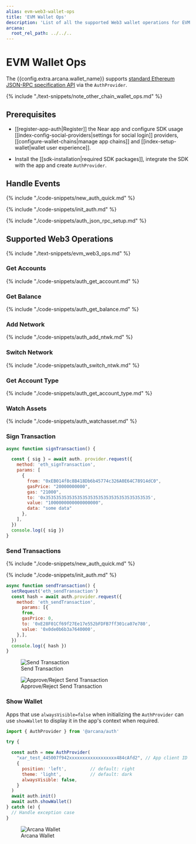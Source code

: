 ```yaml
---
alias: evm-web3-wallet-ops
title: 'EVM Wallet Ops'
description: 'List of all the supported Web3 wallet operations for EVM chains by the Arcana wallet.'
arcana:
  root_rel_path: ../../..
---
```


# EVM Wallet Ops

The {{config.extra.arcana.wallet_name}} supports [standard Ethereum JSON-RPC specification API](https://ethereum.org/en/developers/docs/apis/json-rpc/) via the `AuthProvider`.

{% include "./text-snippets/note_other_chain_wallet_ops.md" %}

## Prerequisites

* [[register-app-auth|Register]] the Near app and configure SDK usage [[index-config-social-providers|settings for social login]] providers, [[configure-wallet-chains|manage app chains]] and [[index-setup-wallet|wallet user experience]].

* Install the [[sdk-installation|required SDK packages]], integrate the SDK with the app and create `AuthProvider`. 

## Handle Events

{% include "./code-snippets/new_auth_quick.md" %}

{% include "./code-snippets/init_auth.md" %}

{% include "./code-snippets/auth_json_rpc_setup.md" %}

## Supported Web3 Operations

{% include "./text-snippets/evm_web3_ops.md" %}

### Get Accounts

{% include "./code-snippets/auth_get_account.md" %}

### Get Balance

{% include "./code-snippets/auth_get_balance.md" %}

### Add Network

{% include "./code-snippets/auth_add_ntwk.md" %}

### Switch Network

{% include "./code-snippets/auth_switch_ntwk.md" %}

### Get Account Type

{% include "./code-snippets/auth_get_account_type.md" %}

### Watch Assets

{% include "./code-snippets/auth_watchasset.md" %}

### Sign Transaction

```js
async function signTransaction() {

  const { sig } = await auth. provider.request({
    method: 'eth_signTransaction',
    params: [
      {
        from: "0xEB014f8c8B418Db6b45774c326A0E64C78914dC0",
        gasPrice: "20000000000",
        gas: "21000",
        to: '0x3535353535353535353535353535353535353535',
        value: "1000000000000000000",
        data: "some data"
      },
    ],
  })
  console.log({ sig })
}
```

### Send Transactions

{% include "./code-snippets/new_auth_quick.md" %}

{% include "./code-snippets/init_auth.md" %}

```js
async function sendTransaction() {
  setRequest('eth_sendTransaction')
  const hash = await auth.provider.request({
    method: 'eth_sendTransaction',
      params: [{
      from,
      gasPrice: 0,
      to: '0xE28F01Cf69f27Ee17e552bFDFB7ff301ca07e780',
      value: '0x0de0b6b3a7640000',
    },],
  })
  console.log({ hash })
}
```

<figure markdown="span">
  <img src="{{config.extra.arcana.img_dir}}/an_wallet_send_tx.{{config.extra.arcana.img_png}}" alt="Send Transaction" class="an-screenshots-noeffects width_35pc"/>
  <figcaption>Send Transaction</figcaption>
</figure> 

<figure markdown="span">
  <img src="{{config.extra.arcana.img_dir}}/an_wallet_send.{{config.extra.arcana.img_png}}" alt="Approve/Reject Send Transaction" class="an-screenshots-noeffects width_35pc"/>
  <figcaption>Approve/Reject Send Transaction</figcaption>
</figure>

### Show Wallet

Apps that use `alwaysVisible=false` when initializing the `AuthProvider` can use `showWallet` to display it in the app's context when required.

```js
import { AuthProvider } from '@arcana/auth'

try {

  const auth = new AuthProvider(
    "xar_test_445007f942xxxxxxxxxxxxxxxxxx484cAfd2", // App client ID
    { 
      position: 'left',         // default: right
      theme: 'light',           // default: dark
      alwaysVisible: false, 
    } 
  )
  await auth.init()
  await auth.showWallet()
} catch (e) {
  // Handle exception case
}
```

<figure markdown="span">
  <img src="{{config.extra.arcana.img_dir}}/an_wallet_home.{{config.extra.arcana.img_png}}" alt="Arcana Wallet" class="an-screenshots-noeffects width_35pc"/>
  <figcaption>Arcana Wallet</figcaption>
</figure>